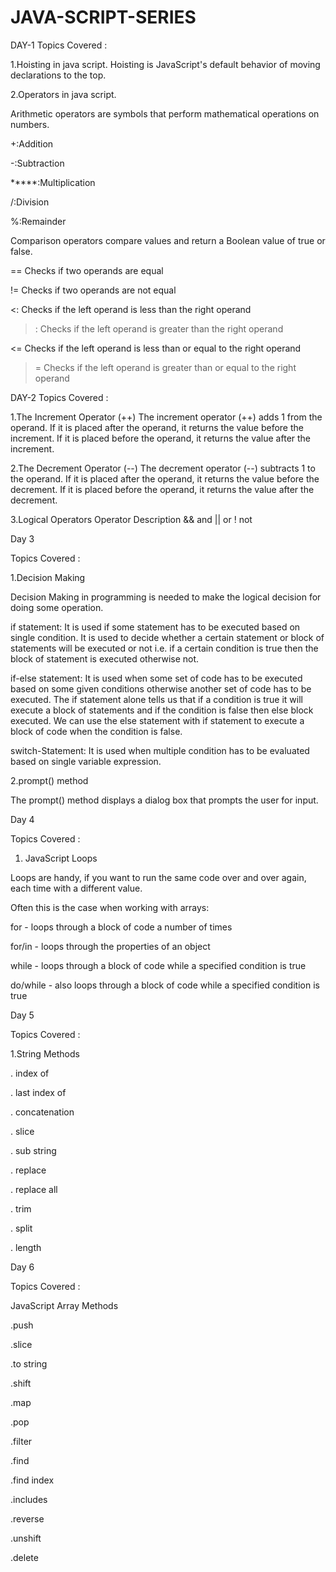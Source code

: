 # JAVA-SCRIPT-SERIES

DAY-1
Topics Covered :

1.Hoisting in java script.
 Hoisting is JavaScript's default behavior of moving declarations to the top.
 
2.Operators in java script.
 
Arithmetic operators are symbols that perform mathematical operations 
on numbers.
 
 +:Addition
 
 -:Subtraction
  
 *****:Multiplication
   
 /:Division
 
 %:Remainder


Comparison operators compare values and return a Boolean value of true or false.

 == Checks if two operands are equal 
 
 != Checks if two operands are not equal 
 
 <: Checks if the left operand is less than the right operand 
 
 >: Checks if the left operand is greater than the right operand

 <= Checks if the left operand is less than or equal to the right operand 
 
 >= Checks if the left operand is greater than or equal to the right operand


DAY-2
Topics Covered :

1.The Increment Operator (++)
 The increment operator (++) adds 1 from the operand.
 If it is placed after the operand, it returns the value before the increment.
 If it is placed before the operand, it returns the value after the increment.

2.The Decrement Operator (--)
 The decrement operator (--) subtracts 1 to the operand.
 If it is placed after the operand, it returns the value before the decrement.
 If it is placed before the operand, it returns the value after the decrement.
 
3.Logical Operators
 Operator Description
 && and
 || or
 ! not

 

Day 3



Topics Covered :

1.Decision Making

 Decision Making in programming is needed to make the logical decision for        doing some operation.



if statement: It is used if some statement has to be executed based on single condition. It is used to decide whether a certain statement or block of statements will be executed or not i.e. if a certain condition is true then the block of statement is executed otherwise not.



if-else statement: It is used when some set of code has to be executed based on some given conditions otherwise another set of code has to be executed. The if statement alone tells us that if a condition is true it will execute a block of statements and if the condition is false then else block executed. We can use the else statement with if statement to execute a block of code when the condition is false.



switch-Statement: It is used when multiple condition has to be evaluated based on single variable expression.



2.prompt() method

The prompt() method displays a dialog box that prompts the user for input.

Day 4

Topics Covered :

1. JavaScript Loops

Loops are handy, if you want to run the same code over and over again, each time with a different value.

Often this is the case when working with arrays:

for - loops through a block of code a number of times

for/in - loops through the properties of an object

while - loops through a block of code while a specified condition is true

do/while - also loops through a block of code while a specified condition is true

Day 5

Topics Covered :

1.String Methods

 . index of

 . last index of

 . concatenation

 . slice

 . sub string

 . replace 

 . replace all

 . trim

 . split

 . length

Day 6

Topics Covered :

JavaScript Array Methods

.push

.slice

.to string

.shift

.map 

.pop

.filter

.find

.find index 

.includes

.reverse

.unshift

.delete



